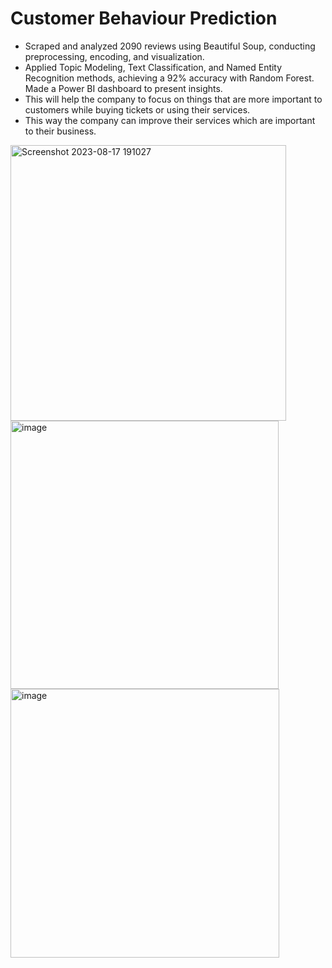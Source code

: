 # Customer Behaviour Prediction
- Scraped and analyzed 2090 reviews using Beautiful Soup, conducting preprocessing, encoding, and visualization.
- Applied Topic Modeling, Text Classification, and Named Entity Recognition methods, achieving a 92% accuracy with Random Forest. Made a Power BI dashboard to present insights.
- This will help the company to focus on things that are more important to customers while buying tickets or using their services.
- This way the company can improve their services which are important to their business.

<div align="left">
    <img width="441" alt="Screenshot 2023-08-17 191027" src="https://github.com/roshan9900/British_Airways_Virtual_Pro/assets/115538447/6f213b58-3eb2-4581-a648-f71c427b5ba1" alt="feature importance" width="300" />
    <img width="429" alt="image" src="https://github.com/roshan9900/British_Airways_Virtual_Pro/assets/115538447/57430662-44c4-45a1-9bcb-af21eb2a472a" alt="Image 2" width="300" />
    <img width="430" alt="image" src="https://github.com/roshan9900/British_Airways_Virtual_Pro/assets/115538447/45fe5309-a244-4da0-942a-65c27504b796" alt="Image 2" width="300" />

</div>


